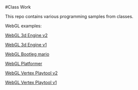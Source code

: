 #Class Work

This repo contains various  programming samples from classes.

WebGL examples:

[WebGL 3d Engine v2](http://www.ecst.csuchico.edu/~bsmith83/Assignment6/assignment6.html)

[WebGL 3d Engine v1](http://www.ecst.csuchico.edu/~bsmith83/Assignment5/assignment5.html)

[WebGL Bootleg mario](http://www.ecst.csuchico.edu/~bsmith83/Assignment4/assignment4.html)

[WebGL Platformer](http://www.ecst.csuchico.edu/~bsmith83/Assignment3/assignment3.html)

[WebGL Vertex Playtool v2](http://www.ecst.csuchico.edu/~bsmith83/Assignment2/assignment2.html)

[WebGL Vertex Playtool v1](http://www.ecst.csuchico.edu/~bsmith83/Assignment1/assignment1.html)
